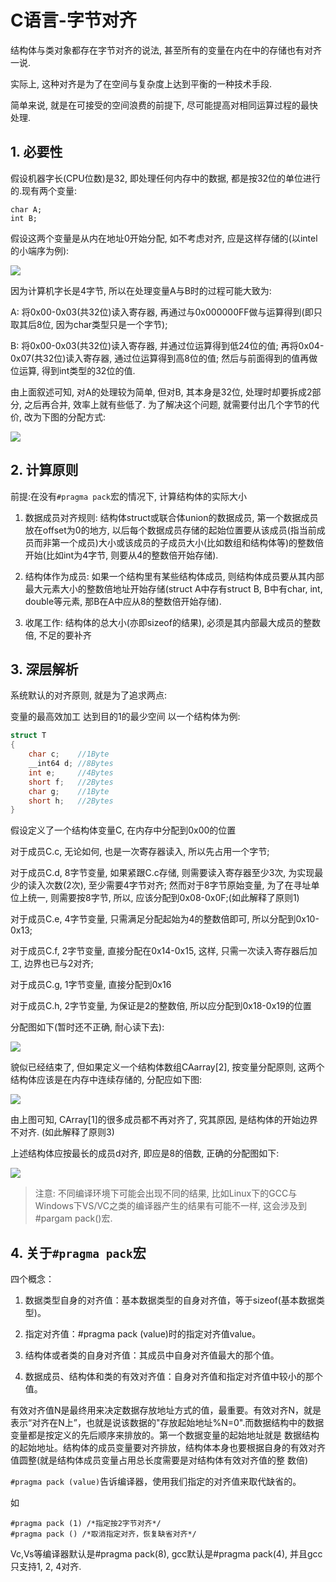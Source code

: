 # C语言-字节对齐

结构体与类对象都存在字节对齐的说法, 甚至所有的变量在内在中的存储也有对齐一说.

实际上, 这种对齐是为了在空间与复杂度上达到平衡的一种技术手段.

简单来说, 就是在可接受的空间浪费的前提下, 尽可能提高对相同运算过程的最快处理.

## 1. 必要性

假设机器字长(CPU位数)是32, 即处理任何内存中的数据, 都是按32位的单位进行的.现有两个变量:

```
char A;
int B;
```

假设这两个变量是从内在地址0开始分配, 如不考虑对齐, 应是这样存储的(以intel的小端序为例):

![](https://gitee.com/generals-space/gitimg/raw/master/65de997f4c19cc3c7cd0374a2c2d9de9.png)

因为计算机字长是4字节, 所以在处理变量A与B时的过程可能大致为:

A: 将0x00-0x03(共32位)读入寄存器, 再通过与0x000000FF做与运算得到(即只取其后8位, 因为char类型只是一个字节);

B: 将0x00-0x03(共32位)读入寄存器, 并通过位运算得到低24位的值; 再将0x04-0x07(共32位)读入寄存器, 通过位运算得到高8位的值; 然后与前面得到的值再做位运算, 得到int类型的32位的值.

由上面叙述可知, 对A的处理较为简单, 但对B, 其本身是32位, 处理时却要拆成2部分, 之后再合并, 效率上就有些低了. 为了解决这个问题, 就需要付出几个字节的代价, 改为下图的分配方式:

![](https://gitee.com/generals-space/gitimg/raw/master/6aea738b24b5bde0a9a405206e2815e2.png)

## 2. 计算原则

前提:在没有`#pragma pack`宏的情况下, 计算结构体的实际大小

1. 数据成员对齐规则: 结构体struct或联合体union的数据成员, 第一个数据成员放在offset为0的地方, 以后每个数据成员存储的起始位置要从该成员(指当前成员而非第一个成员)大小或该成员的子成员大小(比如数组和结构体等)的整数倍开始(比如int为4字节, 则要从4的整数倍开始存储).

2. 结构体作为成员: 如果一个结构里有某些结构体成员, 则结构体成员要从其内部最大元素大小的整数倍地址开始存储(struct A中存有struct B, B中有char, int, double等元素, 那B在A中应从8的整数倍开始存储).

3. 收尾工作: 结构体的总大小(亦即sizeof的结果), 必须是其内部最大成员的整数倍, 不足的要补齐

## 3. 深层解析

系统默认的对齐原则, 就是为了追求两点:

变量的最高效加工
达到目的1的最少空间
以一个结构体为例:

```c
struct T
{
    char c;    //1Byte
    __int64 d; //8Bytes
    int e;     //4Bytes
    short f;   //2Bytes
    char g;    //1Byte
    short h;   //2Bytes
}
```

假设定义了一个结构体变量C, 在内存中分配到0x00的位置

对于成员C.c, 无论如何, 也是一次寄存器读入, 所以先占用一个字节;

对于成员C.d, 8字节变量, 如果紧跟C.c存储, 则需要读入寄存器至少3次, 为实现最少的读入次数(2次), 至少需要4字节对齐; 然而对于8字节原始变量, 为了在寻址单位上统一, 则需要按8字节, 所以, 应该分配到0x08-0x0F;(如此解释了原则1)

对于成员C.e, 4字节变量, 只需满足分配起始为4的整数倍即可, 所以分配到0x10-0x13;

对于成员C.f, 2字节变量, 直接分配在0x14-0x15, 这样, 只需一次读入寄存器后加工, 边界也已与2对齐;

对于成员C.g, 1字节变量, 直接分配到0x16

对于成员C.h, 2字节变量, 为保证是2的整数倍, 所以应分配到0x18-0x19的位置

分配图如下(暂时还不正确, 耐心读下去):

![](https://gitee.com/generals-space/gitimg/raw/master/8aede96ac98d653da3d2111fbe3a7ba2.png)

貌似已经结束了, 但如果定义一个结构体数组CAarray[2], 按变量分配原则, 这两个结构体应该是在内存中连续存储的, 分配应如下图:

![](https://gitee.com/generals-space/gitimg/raw/master/c45ef8ae5cc65f0bf735bcc2bb92f4df.png)

由上图可知, CArray[1]的很多成员都不再对齐了, 究其原因, 是结构体的开始边界不对齐. (如此解释了原则3)

上述结构体应按最长的成员d对齐, 即应是8的倍数, 正确的分配图如下:

![](https://gitee.com/generals-space/gitimg/raw/master/b3853bc1ed391f52d35bd9e951d53b6f.png)

> 注意: 不同编译环境下可能会出现不同的结果, 比如Linux下的GCC与Windows下VS/VC之类的编译器产生的结果有可能不一样, 这会涉及到#pargam pack()宏.

## 4. 关于`#pragma pack`宏

四个概念：

1. 数据类型自身的对齐值：基本数据类型的自身对齐值，等于sizeof(基本数据类型)。

2. 指定对齐值：#pragma pack (value)时的指定对齐值value。

3. 结构体或者类的自身对齐值：其成员中自身对齐值最大的那个值。

4. 数据成员、结构体和类的有效对齐值：自身对齐值和指定对齐值中较小的那个值。

有效对齐值N是最终用来决定数据存放地址方式的值，最重要。有效对齐N，就是表示“对齐在N上”，也就是说该数据的"存放起始地址%N=0".而数据结构中的数据变量都是按定义的先后顺序来排放的。第一个数据变量的起始地址就是 数据结构的起始地址。结构体的成员变量要对齐排放，结构体本身也要根据自身的有效对齐值圆整(就是结构体成员变量占用总长度需要是对结构体有效对齐值的整 数倍)

`#pragma pack (value)`告诉编译器，使用我们指定的对齐值来取代缺省的。

如

```
#pragma pack (1) /*指定按2字节对齐*/
#pragma pack () /*取消指定对齐，恢复缺省对齐*/
```

Vc,Vs等编译器默认是#pragma pack(8), gcc默认是#pragma pack(4), 并且gcc只支持1, 2, 4对齐.